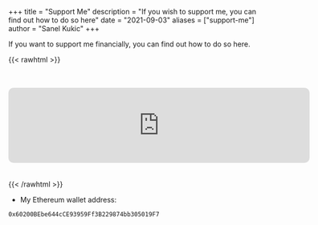 +++
title = "Support Me"
description = "If you wish to support me, you can find out how to do so here"
date = "2021-09-03"
aliases = ["support-me"]
author = "Sanel Kukic"
+++

If you want to support me financially, you can find out how to do so here.

{{< rawhtml >}}
<script type="text/javascript" src="https://cdnjs.buymeacoffee.com/1.0.0/button.prod.min.js" data-name="bmc-button" data-slug="sanelkukic" data-color="#40DCA5" data-emoji="🍩"  data-font="Cookie" data-text="Buy me a donut" data-outline-color="#000000" data-font-color="#ffffff" data-coffee-color="#FFDD00" ></script>
<br>
<br>
<div style="border-radius: 10px; width: 600px; overflow: hidden; -moz-border-radius: 10px;">
<iframe src="https://github.com/sponsors/sanelk2004/card" id="githubIframe" allowtransparency="false" title="Sponsor sanelk2004" height="150" width="600" style="border: 0; background: ffffff;"></iframe>
</div>
<script>
var iframe = document.getElementById("githubIframe");
iframe.style.background = 'white';
iframe.contentWindow.document.body.style.backgroundColor = 'white';
</script>
<br>
<br>
{{< /rawhtml >}}

- My Ethereum wallet address:
```
0x60200BEbe644cCE93959Ff3B229874bb305019F7
```